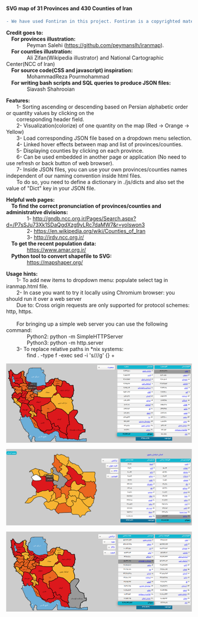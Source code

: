 #### SVG map of 31 Provinces and 430 Counties of Iran

```diff
- We have used Fontiran in this project. Fontiran is a copyrighted material, please refer to https://fontiran.com/
```

<p>

**Credit goes to:**<br/>
&emsp;__For provinces illustration:__<br/> 
&emsp;&emsp;&emsp;&emsp;Peyman Salehi (https://github.com/peymanslh/iranmap).<br/>
&emsp;__For counties illustration:__<br/>
&emsp;&emsp;&emsp;&emsp;Ali Zifan(Wikipedia illustrator) and National Cartographic Center(NCC of Iran)<br/>
&emsp;__For source code(CSS and javascript) inspiration:__<br/>
&emsp;&emsp;&emsp;&emsp;MohammadReza Pourmohammad<br/>
&emsp;__For writing bash scripts and SQL queries to produce JSON files:__<br/>
&emsp;&emsp;&emsp;&emsp;Siavash Shahrooian<br/>


**Features:**<br/>
&emsp;&emsp;1- Sorting ascending or descending based on Persian alphabetic order or quantity values by clicking on the<br/> 
&emsp;&emsp;corresponding header field.<br/>
&emsp;&emsp;2- Visualization(colorize) of one quantity on the map (Red -> Orange -> Yellow)<br/>
&emsp;&emsp;3- Load corresponding JSON file based on a dropdown menu selection.<br/> 
&emsp;&emsp;4- Linked hover effects between map and list of provinces/counties.<br/>
&emsp;&emsp;5- Displaying counties by clicking on each province.<br/> 
&emsp;&emsp;6- Can be used embedded in another page or application (No need to use refresh or back button of web browser).<br/>
&emsp;&emsp;7- Inside JSON files, you can use your own provinces/counties names independent of our naming convention inside html files.</br> 
&emsp;&emsp;To do so, you need to define a dictionary in ./js/dicts and also set the value of "Dict" key in your JSON file.

**Helpful web pages:**<br/>
&emsp;__To find the correct pronunciation of provinces/counties and administrative divisions:__<br/>
&emsp;&emsp;&emsp;&emsp;1- http://gndb.ncc.org.ir/Pages/Search.aspx?d=/P7sSJu73Xk1SDaQgdXzg9yLRc7daMW7&r=yolswon3  <br/>
&emsp;&emsp;&emsp;&emsp;2- https://en.wikipedia.org/wiki/Counties_of_Iran  <br/>
&emsp;&emsp;&emsp;&emsp;3- http://irdv.ncc.org.ir/  <br/>
&emsp;__To get the recent population data:__<br/>
&emsp;&emsp;&emsp;&emsp;https://www.amar.org.ir/  <br/>
&emsp;__Python tool to convert shapefile to SVG:__<br/>
&emsp;&emsp;&emsp;&emsp;https://mapshaper.org/  <br/>


**Usage hints:**<br/>
&emsp;&emsp;1- To add new items to dropdown menu: populate select tag in iranmap.html file. <br/>
&emsp;&emsp;2- In case you want to try it locally using Chromium browser: you should run it over a web server<br/> 
&emsp;&emsp;Due to: Cross origin requests are only supported for protocol schemes: http, https.<br/>  
&emsp;&emsp;For bringing up a simple web server you can use the following command:<br/> 
&emsp;&emsp;&emsp;&emsp;Python2: python -m SimpleHTTPServer<br/> 
&emsp;&emsp;&emsp;&emsp;Python3: python -m http.server <br/> 
&emsp;&emsp;3- To replace relative paths in *nix systems:<br/>
&emsp;&emsp;&emsp;&emsp;find . -type f -exec sed -i 's///g' {} + <br/> 
</p>

![Screen Shot](https://raw.githubusercontent.com/vsaljooghi/IranMap/master/screenshot/population.png)

![Screen Shot](https://raw.githubusercontent.com/vsaljooghi/IranMap/master/screenshot/counties_Khorasan_razavi.png)

![Screen Shot](https://raw.githubusercontent.com/vsaljooghi/IranMap/master/screenshot/transactions.png)
